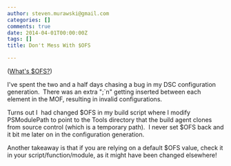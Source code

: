 ```yaml
---
author: steven.murawski@gmail.com
categories: []
comments: true
date: 2014-04-01T00:00:00Z
tags: []
title: Don't Mess With $OFS

---
```


([What's $OFS?](http://blogs.msdn.com/b/powershell/archive/2006/07/15/what-is-ofs.aspx))


I've spent the two and a half days chasing a bug in my DSC configuration generation. &nbsp;There was an extra ";`n" getting inserted between each element in the MOF, resulting in invalid configurations.


Turns out I &nbsp;had changed $OFS in my build script where I modify PSModulePath to point to the Tools directory that the build agent clones from source control (which is a temporary path). &nbsp;I never set $OFS back and it bit me later on in the configuration generation.


Another takeaway is that if you are relying on a default $OFS value, check it in your script/function/module, as it might have been changed elsewhere!

